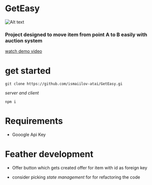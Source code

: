 # GetEasy
![Alt text](client/get-ezzy/public/images/brand-logo.svg)



### Project designed to move item from point A to B easily with auction system

[watch demo video](https://www.youtube.com/watch?v=mQbxmG_1Ezw)

# get started

```
git clone https://github.com/ismaiilov-atai/GetEasy.gi
```

_server and client_

```
npm i
```

# Requirements

- Gooogle Api Key
   

# Feather development

- Offer button which gets created offer for item with id as foreign key
  
- consider picking _state management_ for for refactoring the code
